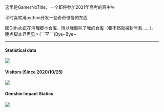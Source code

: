 这里是GamerNoTitle，一个即将参加2021年高考的高中生

平时喜欢用python开发一些奇奇怪怪的东西

因Github正在清理脚本仓库，所以我删除了我的仓库（要不然就被封号惹……），晚点脚本界再见ヾ(￣▽￣)Bye~Bye~

---
#### Statistical data
![](https://github-readme-stats.vercel.app/api?username=GamerNoTitle&show_icons=true&title_color=FFFFFF&icon_color=FFFFFF&text_color=FFFFFF&bg_color=8e8cd8)

#### Visitors (Since 2020/10/25)
![](https://count.getloli.com/get/@GamerNoTitle?theme=gelbooru)

#### Genshin Impact Statics
![](https://genshin-card.getloli.com/rand/20700517.png)
